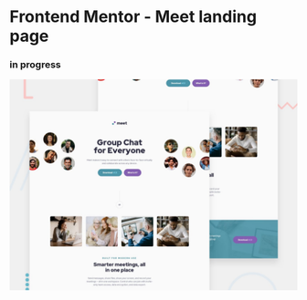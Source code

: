 # Frontend Mentor - Meet landing page
### in progress
![Design preview for the Meet landing page coding challenge](./preview.jpg)


